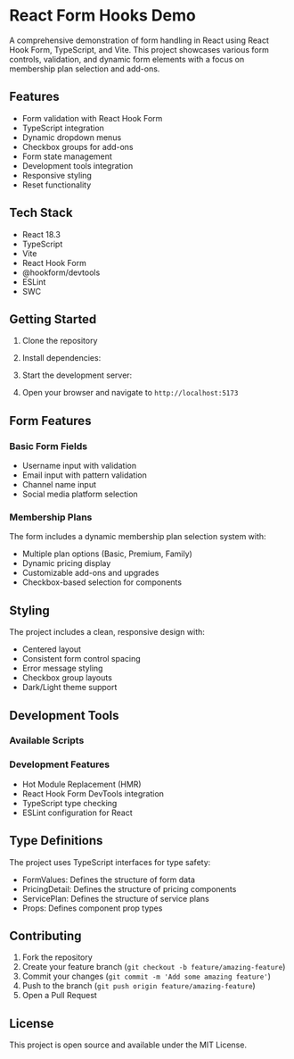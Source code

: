 # React Form Hooks Demo

A comprehensive demonstration of form handling in React using React Hook Form, TypeScript, and Vite. This project showcases various form controls, validation, and dynamic form elements with a focus on membership plan selection and add-ons.

## Features

- Form validation with React Hook Form
- TypeScript integration
- Dynamic dropdown menus
- Checkbox groups for add-ons
- Form state management
- Development tools integration
- Responsive styling
- Reset functionality

## Tech Stack

- React 18.3
- TypeScript
- Vite
- React Hook Form
- @hookform/devtools
- ESLint
- SWC


## Getting Started

1. Clone the repository
2. Install dependencies:


3. Start the development server:


4. Open your browser and navigate to `http://localhost:5173`

## Form Features

### Basic Form Fields
- Username input with validation
- Email input with pattern validation
- Channel name input
- Social media platform selection

### Membership Plans
The form includes a dynamic membership plan selection system with:
- Multiple plan options (Basic, Premium, Family)
- Dynamic pricing display
- Customizable add-ons and upgrades
- Checkbox-based selection for components

## Styling

The project includes a clean, responsive design with:
- Centered layout
- Consistent form control spacing
- Error message styling
- Checkbox group layouts
- Dark/Light theme support

## Development Tools

### Available Scripts



### Development Features
- Hot Module Replacement (HMR)
- React Hook Form DevTools integration
- TypeScript type checking
- ESLint configuration for React

## Type Definitions

The project uses TypeScript interfaces for type safety:

- FormValues: Defines the structure of form data
- PricingDetail: Defines the structure of pricing components
- ServicePlan: Defines the structure of service plans
- Props: Defines component prop types

## Contributing

1. Fork the repository
2. Create your feature branch (`git checkout -b feature/amazing-feature`)
3. Commit your changes (`git commit -m 'Add some amazing feature'`)
4. Push to the branch (`git push origin feature/amazing-feature`)
5. Open a Pull Request

## License

This project is open source and available under the MIT License.